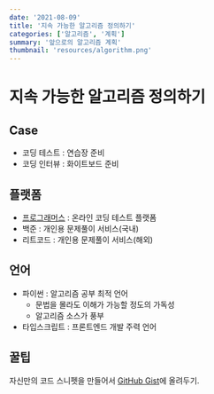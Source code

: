 ```yaml
---
date: '2021-08-09'
title: '지속 가능한 알고리즘 정의하기'
categories: ['알고리즘', '계획']
summary: '앞으로의 알고리즘 계획'
thumbnail: 'resources/algorithm.png'
---
```


# 지속 가능한 알고리즘 정의하기

## Case

- 코딩 테스트 : 연습장 준비
- 코딩 인터뷰 : 화이트보드 준비

## 플랫폼

- [프로그래머스](https://programmers.co.kr/) : 온라인 코딩 테스트 플랫폼
- 백준 : 개인용 문제풀이 서비스(국내)
- 리트코드 : 개인용 문제풀이 서비스(해외)

## 언어

- 파이썬 : 알고리즘 공부 최적 언어
  - 문법을 몰라도 이해가 가능할 정도의 가독성
  - 알고리즘 소스가 풍부
- 타입스크립트 : 프론트엔드 개발 주력 언어

## 꿀팁

자신만의 코드 스니펫을 만들어서 [GitHub Gist](https://gist.github.com/)에 올려두기.

